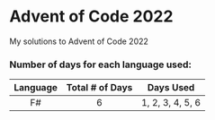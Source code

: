 # Advent of Code 2022
My solutions to Advent of Code 2022

### Number of days for each language used:

| Language | Total # of Days | Days Used |
| :---:   | :---: | :---: |
| F#      | 6     | 1, 2, 3, 4, 5, 6 |